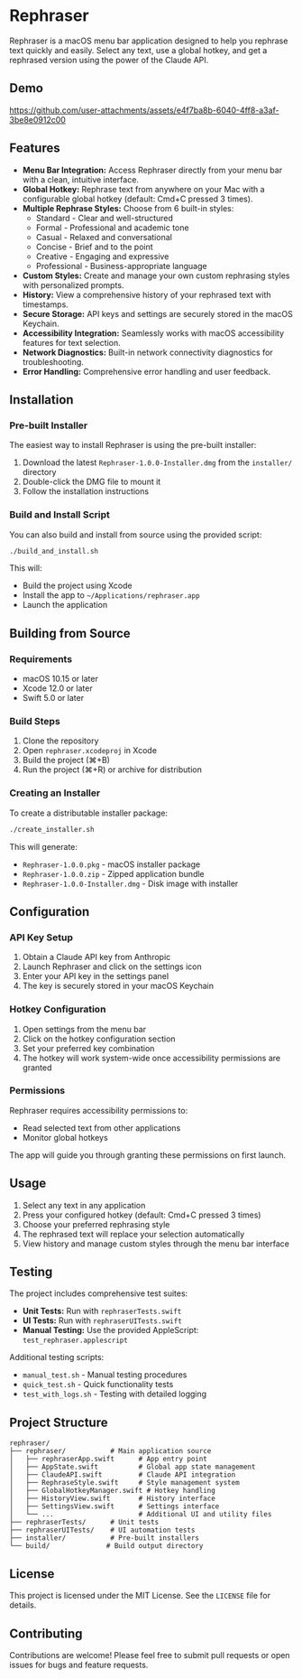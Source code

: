 # Rephraser

Rephraser is a macOS menu bar application designed to help you rephrase text quickly and easily. Select any text, use a global hotkey, and get a rephrased version using the power of the Claude API.

## Demo



https://github.com/user-attachments/assets/e4f7ba8b-6040-4ff8-a3af-3be8e0912c00



## Features

*   **Menu Bar Integration:** Access Rephraser directly from your menu bar with a clean, intuitive interface.
*   **Global Hotkey:** Rephrase text from anywhere on your Mac with a configurable global hotkey (default: Cmd+C pressed 3 times).
*   **Multiple Rephrase Styles:** Choose from 6 built-in styles:
    *   Standard - Clear and well-structured
    *   Formal - Professional and academic tone
    *   Casual - Relaxed and conversational
    *   Concise - Brief and to the point
    *   Creative - Engaging and expressive
    *   Professional - Business-appropriate language
*   **Custom Styles:** Create and manage your own custom rephrasing styles with personalized prompts.
*   **History:** View a comprehensive history of your rephrased text with timestamps.
*   **Secure Storage:** API keys and settings are securely stored in the macOS Keychain.
*   **Accessibility Integration:** Seamlessly works with macOS accessibility features for text selection.
*   **Network Diagnostics:** Built-in network connectivity diagnostics for troubleshooting.
*   **Error Handling:** Comprehensive error handling and user feedback.

## Installation

### Pre-built Installer
The easiest way to install Rephraser is using the pre-built installer:

1. Download the latest `Rephraser-1.0.0-Installer.dmg` from the `installer/` directory
2. Double-click the DMG file to mount it
3. Follow the installation instructions

### Build and Install Script
You can also build and install from source using the provided script:

```bash
./build_and_install.sh
```

This will:
- Build the project using Xcode
- Install the app to `~/Applications/rephraser.app`
- Launch the application

## Building from Source

### Requirements
- macOS 10.15 or later
- Xcode 12.0 or later
- Swift 5.0 or later

### Build Steps
1. Clone the repository
2. Open `rephraser.xcodeproj` in Xcode
3. Build the project (⌘+B)
4. Run the project (⌘+R) or archive for distribution

### Creating an Installer
To create a distributable installer package:

```bash
./create_installer.sh
```

This will generate:
- `Rephraser-1.0.0.pkg` - macOS installer package
- `Rephraser-1.0.0.zip` - Zipped application bundle
- `Rephraser-1.0.0-Installer.dmg` - Disk image with installer

## Configuration

### API Key Setup
1. Obtain a Claude API key from Anthropic
2. Launch Rephraser and click on the settings icon
3. Enter your API key in the settings panel
4. The key is securely stored in your macOS Keychain

### Hotkey Configuration
1. Open settings from the menu bar
2. Click on the hotkey configuration section
3. Set your preferred key combination
4. The hotkey will work system-wide once accessibility permissions are granted

### Permissions
Rephraser requires accessibility permissions to:
- Read selected text from other applications
- Monitor global hotkeys

The app will guide you through granting these permissions on first launch.

## Usage

1. Select any text in any application
2. Press your configured hotkey (default: Cmd+C pressed 3 times)
3. Choose your preferred rephrasing style
4. The rephrased text will replace your selection automatically
5. View history and manage custom styles through the menu bar interface

## Testing

The project includes comprehensive test suites:

- **Unit Tests:** Run with `rephraserTests.swift`
- **UI Tests:** Run with `rephraserUITests.swift`
- **Manual Testing:** Use the provided AppleScript: `test_rephraser.applescript`

Additional testing scripts:
- `manual_test.sh` - Manual testing procedures
- `quick_test.sh` - Quick functionality tests
- `test_with_logs.sh` - Testing with detailed logging

## Project Structure

```
rephraser/
├── rephraser/           # Main application source
│   ├── rephraserApp.swift      # App entry point
│   ├── AppState.swift          # Global app state management
│   ├── ClaudeAPI.swift         # Claude API integration
│   ├── RephraseStyle.swift     # Style management system
│   ├── GlobalHotkeyManager.swift # Hotkey handling
│   ├── HistoryView.swift       # History interface
│   ├── SettingsView.swift      # Settings interface
│   └── ...                     # Additional UI and utility files
├── rephraserTests/      # Unit tests
├── rephraserUITests/    # UI automation tests
├── installer/           # Pre-built installers
└── build/              # Build output directory
```

## License

This project is licensed under the MIT License. See the `LICENSE` file for details.

## Contributing

Contributions are welcome! Please feel free to submit pull requests or open issues for bugs and feature requests.
